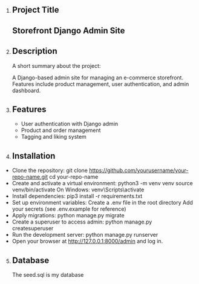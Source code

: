 1. ## Project Title
    ## Storefront Django Admin Site
2. ## Description
    A short summary about the project:

    A Django-based admin site for managing an e-commerce storefront. Features include product management, user authentication, and admin dashboard.
3. ## Features
    - User authentication with Django admin
    - Product and order management
    - Tagging and liking system
4. ## Installation
- Clone the repository:
    git clone https://github.com/yourusername/your-repo-name.git
    cd your-repo-name
- Create and activate a virtual environment:
    python3 -m venv venv
    source venv/bin/activate 
    On Windows: venv\Scripts\activate
- Install dependencies:
    pip3 install -r requirements.txt
- Set up environment variables:
    Create a .env file in the root directory
    Add your secrets (see .env.example for reference)
- Apply migrations:
    python manage.py migrate
- Create a superuser to access admin:
    python manage.py createsuperuser
- Run the development server:
    python manage.py runserver
- Open your browser at http://127.0.0.1:8000/admin and log in.

5. ## Database
    The seed.sql is my database

